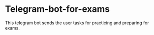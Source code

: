 # Telegram-bot-for-exams
This telegram bot sends the user tasks for practicing and preparing for exams.
